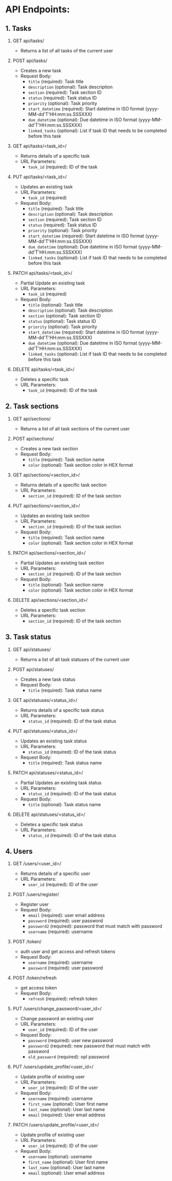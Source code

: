 # API Endpoints:
## 1. Tasks

1. GET api/tasks/
    - Returns a list of all tasks of the current user

2. POST api/tasks/
    - Creates a new task
    - Request Body:
        - `title` (required): Task title
        - `description` (optional): Task description
        - `section` (required): Task section ID
        - `status` (required): Task status ID
        - `priority` (optional): Task priority
        - `start_datetime` (required): Start datetime in ISO format (yyyy-MM-dd'T'HH:mm:ss.SSSXXX)
        - `due_datetime` (optional): Due datetime in ISO format (yyyy-MM-dd'T'HH:mm:ss.SSSXXX)
        - `linked_tasks` (optional): List if task ID that needs to be completed before this task

3. GET api/tasks/<task_id>/
    - Returns details of a specific task
    - URL Parameters:
        - `task_id` (required): ID of the task

4. PUT api/tasks/<task_id>/
    - Updates an existing task
    - URL Parameters:
        - `task_id` (required)
    - Request Body:
        - `title` (required): Task title
        - `description` (optional): Task description
        - `section` (required): Task section ID
        - `status` (required): Task status ID
        - `priority` (optional): Task priority
        - `start_datetime` (required): Start datetime in ISO format (yyyy-MM-dd'T'HH:mm:ss.SSSXXX)
        - `due_datetime` (optional): Due datetime in ISO format (yyyy-MM-dd'T'HH:mm:ss.SSSXXX)
        - `linked_tasks` (optional): List if task ID that needs to be completed before this task

5. PATCH api/tasks/<task_id>/
    - Partial Update an existing task
    - URL Parameters:
        - `task_id` (required)
    - Request Body:
        - `title` (optional): Task title
        - `description` (optional): Task description
        - `section` (optional): Task section ID
        - `status` (optional): Task status ID
        - `priority` (optional): Task priority
        - `start_datetime` (required): Start datetime in ISO format (yyyy-MM-dd'T'HH:mm:ss.SSSXXX)
        - `due_datetime` (optional): Due datetime in ISO format (yyyy-MM-dd'T'HH:mm:ss.SSSXXX)
        - `linked_tasks` (optional): List if task ID that needs to be completed before this task

6. DELETE api/tasks/<task_id>/
    - Deletes a specific task
    - URL Parameters:
        - `task_id` (required): ID of the task


## 2. Task sections

1. GET api/sections/
    - Returns a list of all task sections of the current user

2. POST api/sections/
    - Creates a new task section
    - Request Body:
        - `title` (required): Task section name
        - `color` (optional): Task section color in HEX format

3. GET api/sections/<section_id>/
    - Returns details of a specific task section
    - URL Parameters:
        - `section_id` (required): ID of the task section

4. PUT api/sections/<section_id>/
    - Updates an existing task section
    - URL Parameters:
        - `section_id` (required): ID of the task section
    - Request Body:
       - `title` (required): Task section name
       - `color` (optional): Task section color in HEX format

5. PATCH api/sections/<section_id>/
    - Partial Updates an existing task section
    - URL Parameters:
        - `section_id` (required): ID of the task section
    - Request Body:
        - `title` (optional): Task section name
        - `color` (optional): Task section color in HEX format

6. DELETE api/sections/<section_id>/
    - Deletes a specific task section
    - URL Parameters:
        - `section_id` (required): ID of the task section


## 3. Task status

1. GET api/statuses/
    - Returns a list of all task statuses of the current user

2. POST api/statuses/
    - Creates a new task status
    - Request Body:
        - `title` (required): Task status name

3. GET api/statuses/<status_id>/
    - Returns details of a specific task status
    - URL Parameters:
        - `status_id` (required): ID of the task status

4. PUT api/statuses/<status_id>/
    - Updates an existing task status
    - URL Parameters:
        - `status_id` (required): ID of the task status
    - Request Body:
        - `title` (required): Task status name

5. PATCH api/statuses/<status_id>/
    - Partial Updates an existing task status
    - URL Parameters:
        - `status_id` (required): ID of the task status
    - Request Body:
        - `title` (optional): Task status name

6. DELETE api/statuses/<status_id>/
    - Deletes a specific task status
    - URL Parameters:
        - `status_id` (required): ID of the task status


## 4. Users

1. GET /users/<user_id>/
    - Returns details of a specific user
    - URL Parameters:
        - `user_id` (required): ID of the user

2. POST /users/register/
   - Register user
   - Request Body:
     - `email` (required): user email address
     - `password` (required): user password 
     - `password2` (required): password that must match with password
     - `username` (required): username

3. POST /token/
   - auth user and get access and refresh tokens
   - Request Body:
     - `username` (required): username
     - `password` (required): user password

4. POST /token/refresh
   - get access token
   - Request Body:
     - `refresh` (required): refresh token

5. PUT /users/change_password/<user_id>/
   - Change password an existing user
   - URL Parameters:
        - `user_id` (required): ID of the user
    - Request Body:
        - `password` (required): user new password 
        - `password2` (required): new password that must match with password
        - `old_password` (required): opl password
6. PUT /users/update_profile/<user_id>/
   - Update profile of existing user
   - URL Parameters:
        - `user_id` (required): ID of the user
    - Request Body:
        - `username` (required): username
        - `first_name` (optional): User first name
        - `last_name` (optional): User last name
        - `email` (required): User email address

7. PATCH /users/update_profile/<user_id>/
   - Update profile of existing user
   - URL Parameters:
        - `user_id` (required): ID of the user
    - Request Body:
        - `username` (optional): username
        - `first_name` (optional): User first name
        - `last_name` (optional): User last name
        - `email` (optional): User email address
